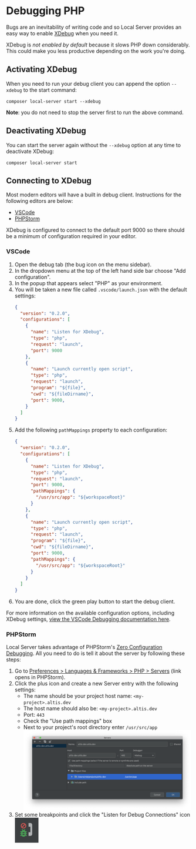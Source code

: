 # Debugging PHP

Bugs are an inevitability of writing code and so Local Server provides an easy way to enable [XDebug](https://xdebug.org/) when you need it.

XDebug is _not enabled by default_ because it slows PHP down considerably. This could make you less productive depending on the work you're doing.

## Activating XDebug

When you need to run your debug client you can append the option `--xdebug` to the start command:

```
composer local-server start --xdebug
```

**Note**: you do not need to stop the server first to run the above command.

## Deactivating XDebug

You can start the server again without the `--xdebug` option at any time to deactivate XDebug:

```
composer local-server start
```

## Connecting to XDebug

Most modern editors will have a built in debug client. Instructions for the following editors are below:

- [VSCode](#VSCode)
- [PHPStorm](#PHPStorm)

XDebug is configured to connect to the default port 9000 so there should be a minimum of configuration required in your editor.

### VSCode

1. Open the debug tab (the bug icon on the menu sidebar).
2. In the dropdown menu at the top of the left hand side bar choose "Add configuration".
3. In the popup that appears select "PHP" as your environment.
4. You will be taken a new file called `.vscode/launch.json` with the default settings:
   ```json
   {
     "version": "0.2.0",
     "configurations": [
       {
         "name": "Listen for XDebug",
         "type": "php",
         "request": "launch",
         "port": 9000
       },
       {
         "name": "Launch currently open script",
         "type": "php",
         "request": "launch",
         "program": "${file}",
         "cwd": "${fileDirname}",
         "port": 9000,
       }
     ]
   }
   ```
5. Add the following `pathMappings` property to each configuration:
   ```json
   {
     "version": "0.2.0",
     "configurations": [
       {
         "name": "Listen for XDebug",
         "type": "php",
         "request": "launch",
         "port": 9000,
         "pathMappings": {
           "/usr/src/app": "${workspaceRoot}"
         }
       },
       {
         "name": "Launch currently open script",
         "type": "php",
         "request": "launch",
         "program": "${file}",
         "cwd": "${fileDirname}",
         "port": 9000,
         "pathMappings": {
           "/usr/src/app": "${workspaceRoot}"
         }
       }
     ]
   }
   ```
6. You are done, click the green play button to start the debug client.

For more information on the available configuration options, including XDebug settings, [view the VSCode Debugging documentation here](https://go.microsoft.com/fwlink/?linkid=830387).

### PHPStorm

Local Server takes advantage of PHPStorm's [Zero Configuration Debugging](https://www.jetbrains.com/help/phpstorm/zero-configuration-debugging.html). All you need to do is tell it about the server by following these steps:

1. Go to [Preferences > Languages & Frameworks > PHP > Servers](jetbrains://PhpStorm/settings?name=Languages+%26+Frameworks--PHP--Servers) (link opens in PHPStorm).
2. Click the plus icon and create a new Server entry with the following settings:
   - The name should be your project host name: `<my-project>.altis.dev`
   - The host name should also be: `<my-project>.altis.dev`
   - Port: `443`
   - Check the "Use path mappings" box
   - Next to your project's root directory enter `/usr/src/app`
   ![Example PHPStorm Configuration](./assets/phpstorm-config.png)
3. Set some breakpoints and click the "Listen for Debug Connections" icon<br />
   ![PHPStorm Debug Icon](./assets/phpstorm-start-debug.png)
